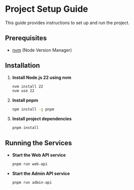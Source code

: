 # Project Setup Guide

This guide provides instructions to set up and run the project.

## Prerequisites

- [nvm](https://github.com/nvm-sh/nvm) (Node Version Manager)

## Installation

1. **Install Node.js 22 using nvm**

   ```bash
   nvm install 22
   nvm use 22
   ```

2. **Install pnpm**

   ```bash
   npm install -g pnpm
   ```

3. **Install project dependencies**

   ```bash
   pnpm install
   ```

## Running the Services

- **Start the Web API service**

   ```bash
   pnpm run web-api
   ```

- **Start the Admin API service**

   ```bash
   pnpm run admin-api
   ```
